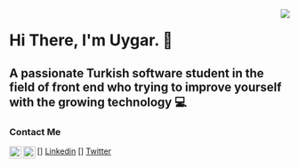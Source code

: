 <img src="https://media.giphy.com/media/H3CViADSOAHdK/giphy.gif" align="right" width="" height="">

# Hi There, I'm Uygar. :wave:

## A passionate Turkish software student in the field of front end who trying to improve yourself with the growing technology :computer:

### Contact Me

[<img width="22" src="https://unpkg.com/simple-icons@v5/icons/linkedin.svg" align="left"/>] [Linkedin]
[<img width="22" src="https://unpkg.com/simple-icons@v5/icons/twitter.svg" align="left"/>] [Twitter]

<br>
<br>

[linkedin]: https://www.linkedin.com/in/uygar-s%C3%BCsl%C3%BC-52ab51216/ 
[twitter]: https://twitter.com/uygarsusluu
